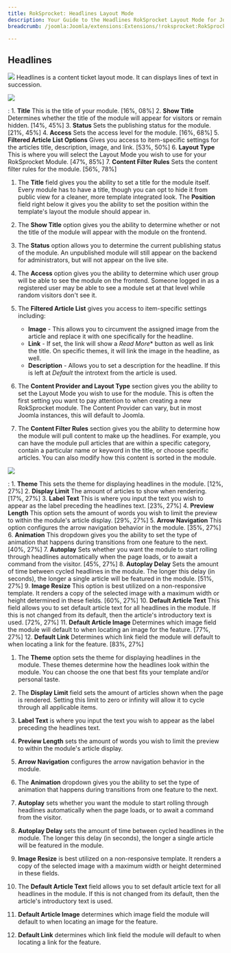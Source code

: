 ```yaml
---
title: RokSprocket: Headlines Layout Mode
description: Your Guide to the Headlines RokSprocket Layout Mode for Joomla
breadcrumb: /joomla:Joomla/extensions:Extensions/!roksprocket:RokSprocket

---
```


Headlines
-----
![][headlines]
Headlines is a content ticket layout mode. It can displays lines of text in succession.

![][headlines_1]

:   1. **Title** This is the title of your module. [16%, 08%]
    2. **Show Title** Determines whether the title of the module will appear for visitors or remain hidden. [14%, 45%]
    3. **Status** Sets the publishing status for the module. [21%, 45%]
    4. **Access** Sets the access level for the module. [16%, 68%]
    5. **Filtered Article List Options** Gives you access to item-specific settings for the articles title, description, image, and link. [53%, 50%]
    6. **Layout Type** This is where you will select the Layout Mode you wish to use for your RokSprocket Module. [47%, 85%]
    7. **Content Filter Rules** Sets the content filter rules for the module. [56%, 78%]

1. The **Title** field gives you the ability to set a title for the module itself. Every module has to have a title, though you can opt to hide it from public view for a cleaner, more template integrated look. The **Position** field right below it gives you the ability to set the position within the template's layout the module should appear in.

2. The **Show Title** option gives you the ability to determine whether or not the title of the module will appear with the module on the frontend.

3. The **Status** option allows you to determine the current publishing status of the module. An unpublished module will still appear on the backend for administrators, but will not appear on the live site.

4. The **Access** option gives you the ability to determine which user group will be able to see the module on the frontend. Someone logged in as a registered user may be able to see a module set at that level while random visitors don't see it.

5. The **Filtered Article List** gives you access to item-specific settings including:
    * **Image** - This allows you to circumvent the assigned image from the article and replace it with one specifically for the headline. 
    * **Link** - If set, the link will show a *Read More** button as well as link the title. On specific themes, it will link the image in the headline, as well.
    * **Description** - Allows you to set a description for the headline. If this is left at *Default* the introtext from the article is used. 

6. The **Content Provider and Layout Type** section gives you the ability to set the Layout Mode you wish to use for the module. This is often the first setting you want to pay attention to when creating a new RokSprocket module. The Content Provider can vary, but in most Joomla instances, this will default to Joomla.

7. The **Content Filter Rules** section gives you the ability to determine how the module will pull content to make up the headlines. For example, you can have the module pull articles that are within a specific category, contain a particular name or keyword in the title, or choose specific articles. You can also modify how this content is sorted in the module.

![][headlines_2]

:   1. **Theme** This sets the theme for displaying headlines in the module. [12%, 27%]
    2. **Display Limit** The amount of articles to show when rendering. [17%, 27%]
    3. **Label Text** This is where you input the text you wish to appear as the label preceding the headlines text. [23%, 27%]
    4. **Preview Length** This option sets the amount of words you wish to limit the preview to within the module's article display. [29%, 27%]
    5. **Arrow Navigation** This option configures the arrow navigation behavior in the module. [35%, 27%]
    6. **Animation**  This dropdown gives you the ability to set the type of animation that happens during transitions from one feature to the next. [40%, 27%]
    7. **Autoplay** Sets whether you want the module to start rolling through headlines automatically when the page loads, or to await a command from the visitor. [45%, 27%]
    8. **Autoplay Delay** Sets the amount of time between cycled headlines in the module. The longer this delay (in seconds), the longer a single article will be featured in the module. [51%, 27%]
    9. **Image Resize** This option is best utilized on a non-responsive template. It renders a copy of the selected image with a maximum width or height determined in these fields. [60%, 27%]
    10. **Default Article Text** This field allows you to set default article text for all headlines in the module. If this is not changed from its default, then the article's introductory text is used. [72%, 27%]
    11. **Default Article Image** Determines which image field the module will default to when locating an image for the feature. [77%, 27%]
    12. **Default Link** Determines which link field the module will default to when locating a link for the feature. [83%, 27%]

1. The **Theme** option sets the theme for displaying headlines in the module. These themes determine how the headlines look within the module. You can choose the one that best fits your template and/or personal taste.

2. The **Display Limit** field sets the amount of articles shown when the page is rendered.  Setting this limit to zero or infinity will allow it to cycle through all applicable items.

3. **Label Text** is where you input the text you wish to appear as the label preceding the headlines text.

4. **Preview Length** sets the amount of words you wish to limit the preview to within the module's article display. 

5. **Arrow Navigation** configures the arrow navigation behavior in the module.

6. The **Animation** dropdown gives you the ability to set the type of animation that happens during transitions from one feature to the next.

7. **Autoplay** sets whether you want the module to start rolling through headlines automatically when the page loads, or to await a command from the visitor.

8. **Autoplay Delay** sets the amount of time between cycled headlines in the module. The longer this delay (in seconds), the longer a single article will be featured in the module.

9. **Image Resize** is best utilized on a non-responsive template. It renders a copy of the selected image with a maximum width or height determined in these fields.

10. The **Default Article Text** field allows you to set default article text for all headlines in the module. If this is not changed from its default, then the article's introductory text is used.

11. **Default Article Image** determines which image field the module will default to when locating an image for the feature. 

12. **Default Link** determines which link field the module will default to when locating a link for the feature. 

[headlines]: assets/headlines.png
[headlines_link]: headlines_mode.md
[headlines_1]: assets/headlines_1.png
[headlines_2]: assets/headlines_2.png